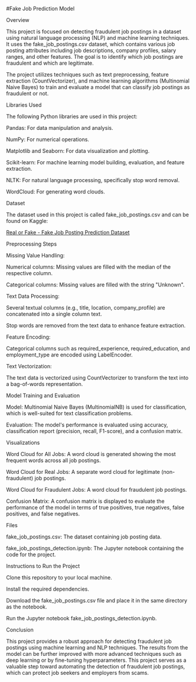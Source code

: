 #Fake Job Prediction Model

Overview

This project is focused on detecting fraudulent job postings in a dataset using natural language processing (NLP) and machine learning techniques. It uses the fake_job_postings.csv dataset, which contains various job posting attributes including job descriptions, company profiles, salary ranges, and other features. The goal is to identify which job postings are fraudulent and which are legitimate.

The project utilizes techniques such as text preprocessing, feature extraction (CountVectorizer), and machine learning algorithms (Multinomial Naive Bayes) to train and evaluate a model that can classify job postings as fraudulent or not.

Libraries Used

The following Python libraries are used in this project:

Pandas: For data manipulation and analysis.

NumPy: For numerical operations.

Matplotlib and Seaborn: For data visualization and plotting.

Scikit-learn: For machine learning model building, evaluation, and feature extraction.

NLTK: For natural language processing, specifically stop word removal.

WordCloud: For generating word clouds.

Dataset

The dataset used in this project is called fake_job_postings.csv and can be found on Kaggle:

[Real or Fake - Fake Job Posting Prediction Dataset](https://www.kaggle.com/datasets/shivamb/real-or-fake-fake-jobposting-prediction)


Preprocessing Steps

Missing Value Handling:

Numerical columns: Missing values are filled with the median of the respective column.

Categorical columns: Missing values are filled with the string "Unknown".

Text Data Processing:

Several textual columns (e.g., title, location, company_profile) are concatenated into a single column text.

Stop words are removed from the text data to enhance feature extraction.

Feature Encoding:

Categorical columns such as required_experience, required_education, and employment_type are encoded using LabelEncoder.

Text Vectorization:

The text data is vectorized using CountVectorizer to transform the text into a bag-of-words representation.

Model Training and Evaluation

Model: Multinomial Naive Bayes (MultinomialNB) is used for classification, which is well-suited for text classification problems.

Evaluation: The model's performance is evaluated using accuracy, classification report (precision, recall, F1-score), and a confusion matrix.

Visualizations

Word Cloud for All Jobs: A word cloud is generated showing the most frequent words across all job postings.

Word Cloud for Real Jobs: A separate word cloud for legitimate (non-fraudulent) job postings.

Word Cloud for Fraudulent Jobs: A word cloud for fraudulent job postings.

Confusion Matrix: A confusion matrix is displayed to evaluate the performance of the model in terms of true positives, true negatives, false positives, and false negatives.

Files

fake_job_postings.csv: The dataset containing job posting data.

fake_job_postings_detection.ipynb: The Jupyter notebook containing the code for the project.

Instructions to Run the Project

Clone this repository to your local machine.

Install the required dependencies.

Download the fake_job_postings.csv file and place it in the same directory as the notebook.

Run the Jupyter notebook fake_job_postings_detection.ipynb.

Conclusion

This project provides a robust approach for detecting fraudulent job postings using machine learning and NLP techniques. The results from the model can be further improved with more advanced techniques such as deep learning or by fine-tuning hyperparameters. This project serves as a valuable step toward automating the detection of fraudulent job postings, which can protect job seekers and employers from scams.
